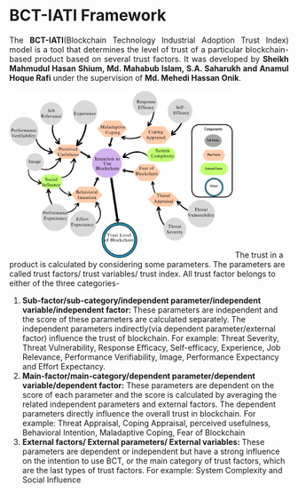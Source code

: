 # BCT-IATI Framework
<p align="justify"> The <b>BCT-IATI</b>(Blockchain Technology Industrial Adoption Trust Index) model is a tool that determines the level of trust of a particular blockchain-based product based on several trust factors. It was developed by <b>Sheikh Mahmudul Hasan Shium, Md. Mahabub Islam, S.A. Saharukh and Anamul Hoque Rafi</b> under the supervision of <b>Md. Mehedi Hassan Onik</b>. </p>

<img width="80%" height="40%" src="https://github.com/sheikhmahmudulhasanshium/BCT_Trust_Factor_Evaluation_PsudoCode/blob/master/trust_factors_calculation/figures/Theoretical-Framework.png" alt="theoretical model"/>
The trust in a product is calculated by considering some parameters. The parameters are called trust factors/ trust variables/ trust index. All trust factor belongs to either of the three categories-
<ol>
 <li>
 <b> Sub-factor/sub-category/independent parameter/independent variable/independent factor: </b> These parameters are independent and the score of these parameters are calculated separately. The independent parameters indirectly(via dependent parameter/external factor) influence the trust of blockchain. For example: Threat Severity, Threat Vulnerability, Response Efficacy, Self-efficacy, Experience, Job Relevance, Performance Verifiability, Image, Performance Expectancy and Effort Expectancy. 
 </li>
 <li>
<b> Main-factor/main-category/dependent parameter/dependent variable/dependent factor:</b> These parameters are dependent on the score of each parameter and the score is calculated by averaging the related independent parameters and external factors. The dependent parameters directly influence the overall trust in blockchain. For example: Threat Appraisal, Coping Appraisal, perceived usefulness, Behavioral Intention, Maladaptive Coping, Fear of Blockchain
 </li>
 <li>
<b> External factors/ External parameters/ External variables: </b>These parameters are  dependent or independent but have a strong influence on the intention to use BCT, or the main category of trust factors, which are the last types of trust factors. For example: System Complexity and Social Influence
 </li>
</ol>


